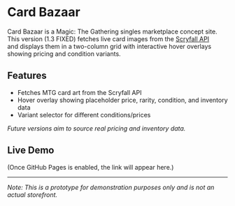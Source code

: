 # Card Bazaar

Card Bazaar is a Magic: The Gathering singles marketplace concept site.  
This version (1.3 FIXED) fetches live card images from the [Scryfall API](https://scryfall.com/docs/api)  
and displays them in a two-column grid with interactive hover overlays showing pricing and condition variants.

## Features
- Fetches MTG card art from the Scryfall API
- Hover overlay showing placeholder price, rarity, condition, and inventory data
- Variant selector for different conditions/prices

*Future versions aim to source real pricing and inventory data.*

## Live Demo
(Once GitHub Pages is enabled, the link will appear here.)

---
*Note: This is a prototype for demonstration purposes only and is not an actual storefront.*
